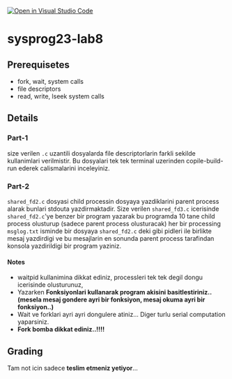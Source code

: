 [![Open in Visual Studio Code](https://classroom.github.com/assets/open-in-vscode-718a45dd9cf7e7f842a935f5ebbe5719a5e09af4491e668f4dbf3b35d5cca122.svg)](https://classroom.github.com/online_ide?assignment_repo_id=10997119&assignment_repo_type=AssignmentRepo)
# sysprog23-lab8
## Prerequisetes
- fork, wait, system calls
- file descriptors
- read, write, lseek system calls
## Details
### Part-1
size verilen ``.c`` uzantili dosyalarda file descriptorlarin farkli sekilde kullanimlari verilmistir. Bu dosyalari tek tek terminal uzerinden copile-build-run ederek calismalarini inceleyiniz.
### Part-2
``shared_fd2.c`` dosyasi child processin dosyaya yazdiklarini parent process alarak bunlari stdouta yazdirmaktadir.
Size verilen ``shared_fd3.c`` icerisinde ``shared_fd2.c``'ye benzer bir program yazarak bu programda 10 tane child process olusturup (sadece parent process olusturacak) her bir processing ``msglog.txt`` isminde bir dosyaya ``shared_fd2.c`` deki gibi pidleri ile birlikte mesaj yazdirdigi ve bu mesajlarin en sonunda parent process tarafindan konsola yazdirildigi bir program yaziniz.

#### Notes
- waitpid kullanimina dikkat ediniz, processleri tek tek degil dongu icerisinde olusturunuz, 
- Yazarken **Fonksiyonlari kullanarak program akisini basitlestiriniz..(mesela mesaj gondere ayri bir fonksiyon, mesaj okuma ayri bir fonksiyon..)**
- Wait ve forklari ayri ayri dongulere atiniz... Diger turlu serial computation yaparsiniz.
- **Fork bomba dikkat ediniz..!!!!**

## Grading
Tam not icin sadece **teslim etmeniz yetiyor**...
